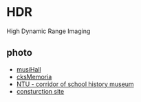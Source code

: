 # HDR
High Dynamic Range Imaging

## photo
- [musiHall](https://drive.google.com/open?id=1jiRe7zPEDhBy2z1Jbme04geDPFAZoI5u)
- [cksMemoria](https://drive.google.com/open?id=1mpN8ufQPuNmJZkwiZmmP77hxPAhFzgN-)
- [NTU - corridor of school history museum](https://drive.google.com/drive/folders/12vYEt_SUoaiqvjokTiqYA8aDrf9stUyg?usp=sharing)
- [consturction site](https://drive.google.com/drive/folders/1-yUkE7wLzECdYn44eWMpZTUicBiTi44z?usp=sharing)

